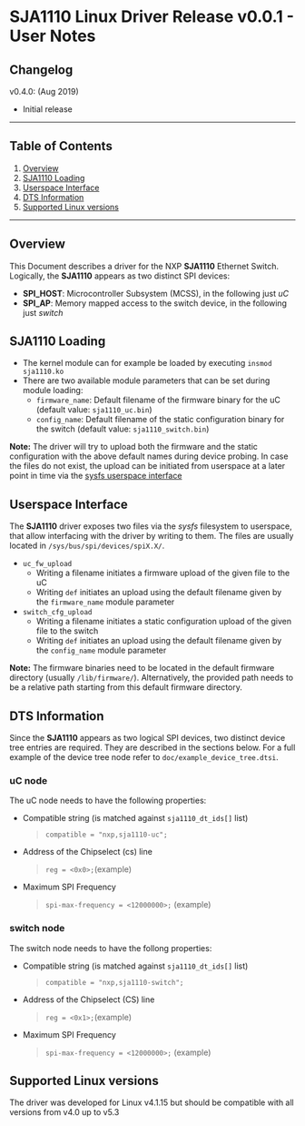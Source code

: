 # SJA1110 Linux Driver Release v0.0.1 - User Notes

## Changelog
v0.4.0: (Aug 2019)
- Initial release

---

## Table of Contents
1. [Overview](#Overview)
2. [SJA1110 Loading](#SJA1110-loading)
3. [Userspace Interface](#Userspace-Interface)
4. [DTS Information](#DTS-Information)
5. [Supported Linux versions](#Supported-Linux-versions)

---

## Overview
This Document describes a driver for the NXP **SJA1110** Ethernet Switch. Logically, the **SJA1110** appears as two distinct SPI devices:
- **SPI_HOST**: Microcontroller Subsystem (MCSS), in the following just *uC*
- **SPI_AP**: Memory mapped access to the switch device, in the following just *switch*

## SJA1110 Loading
- The kernel module can for example be loaded by executing `insmod sja1110.ko`
- There are two available module parameters that can be set during module loading:
	- `firmware_name`: Default filename of the firmware binary for the uC (default value: `sja1110_uc.bin`)
	- `config_name`: Default filename of the static configuration binary for the switch (default value: `sja1110_switch.bin`)

**Note:** The driver will try to upload both the firmware and the static configuration with the above default names during device probing. In case the files do not exist, the upload can be initiated from userspace at a later point in time via the [sysfs userspace interface](#Userspace-Interface)

## Userspace Interface
The **SJA1110** driver exposes two files via the *sysfs* filesystem to userspace, that allow interfacing with the driver by writing to them. The files are usually located in `/sys/bus/spi/devices/spiX.X/`.
- `uc_fw_upload`
	- Writing a filename initiates a firmware upload of the given file to the uC
	- Writing `def` initiates an upload using the default filename given by the `firmware_name` module parameter
- `switch_cfg_upload`
	- Writing a filename initiates a static configuration upload of the given file to the switch
	- Writing `def` initiates an upload using the default filename given by the `config_name` module parameter

**Note:** The firmware binaries need to be located in the default firmware directory (usually `/lib/firmware/`).
Alternatively, the provided path needs to be a relative path starting from this default firmware directory.

## DTS Information
Since the **SJA1110** appears as two logical SPI devices, two distinct device tree entries are required. They are described in the sections below. For a full example of the device tree node refer to `doc/example_device_tree.dtsi`.

### uC node
The uC node needs to have the following properties:
- Compatible string (is matched against `sja1110_dt_ids[]` list)
	> `compatible = "nxp,sja1110-uc";`
- Address of the Chipselect (cs) line
	> `reg = <0x0>;`(example)
- Maximum SPI Frequency
	> `spi-max-frequency = <12000000>;` (example)

### switch node
The switch node needs to have the follong properties:
- Compatible string (is matched against `sja1110_dt_ids[]` list)
	> `compatible = "nxp,sja1110-switch";`
- Address of the Chipselect (CS) line
	> `reg = <0x1>;`(example)
- Maximum SPI Frequency
	> `spi-max-frequency = <12000000>;` (example)


## Supported Linux versions
The driver was developed for Linux v4.1.15 but should be compatible with all versions from v4.0 up to v5.3